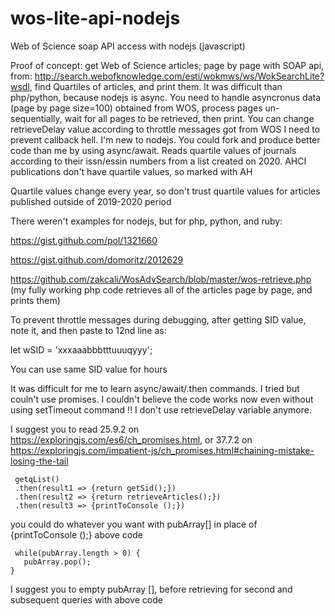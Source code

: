 # wos-lite-api-nodejs
Web of Science soap API access with nodejs (javascript)

Proof of concept: get Web of Science articles; page by page with SOAP api, from: http://search.webofknowledge.com/esti/wokmws/ws/WokSearchLite?wsdl, 
find Quartiles of articles, and print them.
It was difficult than php/python, because nodejs is async. You need to handle asyncronus data (page by page size=100) obtained from WOS, process pages un-sequentially, wait for all pages to be retrieved, then print.
You can change retrieveDelay value according to throttle messages got from WOS
I need to prevent callback hell. I'm new to nodejs. You could fork and produce better code than me by using async/await.
Reads quartile values of journals according to their issn/essin numbers from a list created on 2020.
AHCI publications don't have quartile values, so marked with AH

Quartile values change every year, so don't trust quartile values for articles published outside of 2019-2020 period

There weren't examples for nodejs, but for php, python, and ruby:

https://gist.github.com/pol/1321660 

https://gist.github.com/domoritz/2012629

https://github.com/zakcali/WosAdvSearch/blob/master/wos-retrieve.php (my fully working php code retrieves all of the articles page by page, and prints them)

To prevent throttle messages during debugging, after getting SID value, note it, and then paste to 12nd line as: 

let wSID = 'xxxaaabbbtttuuuqyyy';

You can use same SID value for hours

It was difficult for me to learn async/await/.then commands. I tried but couln't use promises. I couldn't believe the code works now even without using setTimeout command !! I don't use retrieveDelay variable anymore.

I suggest you to read 25.9.2 on https://exploringjs.com/es6/ch_promises.html, or 37.7.2 on https://exploringjs.com/impatient-js/ch_promises.html#chaining-mistake-losing-the-tail
```
 getqList()
 .then(result1 => {return getSid();})
 .then(result2 => {return retrieveArticles();})
 .then(result3 => {printToConsole ();})	
```
  you could do whatever you want with pubArray[] in place of {printToConsole ();} above code
 ``` 
  while(pubArray.length > 0) {
    pubArray.pop();
}
```
  I suggest you to empty pubArray [], before retrieving for second and subsequent queries with above code
